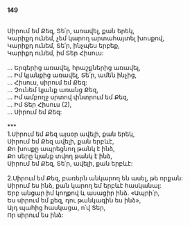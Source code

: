 **149**

\
Սիրում եմ Քեզ, Տե՛ր, առավել, քան երեկ,\
Կարիքդ ունեմ, չեմ կարող արտահայտել խոսքով,\
Կարիքդ ունեմ, Տե՛ր, ինչպես երբեք,\
Կարիքդ ունեմ, իմ Տեր Հիսուս:\
\
 ... Երգերից առավել, հրաշքներից առավել,\
 ... Իմ կյանքից առավել, Տե՛ր, ամեն ինչից,\
 ... Հիսուս, սիրում եմ Քեզ:\
 ... Չունեմ կյանք առանց Քեզ,\
 ... Իմ ամբողջ սրտով փնտրում եմ Քեզ,\
 ... Իմ Տեր Հիսուս (2),\
 ... Սիրում եմ Քեզ:\
\
\*\*\*\
1.Սիրում եմ Քեզ այսօր ավելի, քան երեկ,\
Սիրում եմ Քեզ ավելի, քան երբևէ,\
Քո խոսքը ապրեցնող թանկ է ինձ,\
Քո սերը կյանք տվող թանկ է ինձ,\
Սիրում եմ Քեզ, Տե՛ր, ավելի, քան երբևէ:\
\
2.Սիրում եմ Քեզ, բառերն անկարող են ասել, թե որքան:\
Սիրում ես ինձ, քան կարող եմ երբևէ հասկանալ:\
Երբ անցար իմ կողքով և ասացիր ինձ. «Ապրի՛ր,\
Ես սիրում եմ քեզ, դու թանկագին ես ինձ»,\
Այդ պահից հասկացա, ո՛վ Տեր,\
Որ սիրում ես ինձ:
